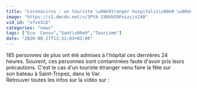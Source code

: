 ```yaml
---
title: "Coronavirus : un touriste \u00e9tranger hospitalis\u00e9 \u00e0 Nice apr\u00e8s ses vacances \u00e0 Saint-Tropez"
image: "https://s1.dmcdn.net/v/SPYA-1VHVbS9Fnizc/x240"
vid_id: "x7vo3i6"
categories: "news"
tags: ["Eco  Conso","Sant\u00e9","Tourisme"]
date: "2020-08-27T13:31:03+03:00"
---
```

185 personnes de plus ont été admises à l'hôpital ces dernières 24 heures. Souvent, ces personnes sont contaminées faute d'avoir pris leurs précautions. C'est le cas d'un touriste étranger venu faire la fête sur son bateau à Saint-Tropez, dans le Var.   <br>Retrouver toutes les infos sur la vidéo sur : 
